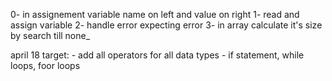 0- in assignement variable name on left and value on right
1- read and assign variable
2- handle error expecting error
3- in array calculate it's size by search till none_

april 18 target:
    - add all operators for all data types
    - if statement, while loops, foor loops